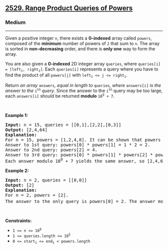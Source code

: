 <h2><a href="https://leetcode.com/problems/range-product-queries-of-powers/?envType=daily-question&envId=2025-08-11">2529. Range Product Queries of Powers</a></h2><h3>Medium</h3><hr><p>Given a positive integer <code>n</code>, there exists a <strong>0-indexed</strong> array called <code>powers</code>, composed of the <strong>minimum</strong> number of powers of <code>2</code> that sum to <code>n</code>. The array is sorted in <strong>non-decreasing</strong> order, and there is <strong>only one</strong> way to form the array.</p>

<p>You are also given a <strong>0-indexed</strong> 2D integer array <code>queries</code>, where <code>queries[i] = [left<sub>i</sub>, right<sub>i</sub>]</code>. Each <code>queries[i]</code> represents a query where you have to find the product of all <code>powers[j]</code> with <code>left<sub>i</sub> &lt;= j &lt;= right<sub>i</sub></code>.</p>

<p>Return<em> an array </em><code>answers</code><em>, equal in length to </em><code>queries</code><em>, where </em><code>answers[i]</code><em> is the answer to the </em><code>i<sup>th</sup></code><em> query</em>. Since the answer to the <code>i<sup>th</sup></code> query may be too large, each <code>answers[i]</code> should be returned <strong>modulo</strong> <code>10<sup>9</sup> + 7</code>.</p>

<p>&nbsp;</p>
<p><strong class="example">Example 1:</strong></p>

<pre>
<strong>Input:</strong> n = 15, queries = [[0,1],[2,2],[0,3]]
<strong>Output:</strong> [2,4,64]
<strong>Explanation:</strong>
For n = 15, powers = [1,2,4,8]. It can be shown that powers cannot be a smaller size.
Answer to 1st query: powers[0] * powers[1] = 1 * 2 = 2.
Answer to 2nd query: powers[2] = 4.
Answer to 3rd query: powers[0] * powers[1] * powers[2] * powers[3] = 1 * 2 * 4 * 8 = 64.
Each answer modulo 10<sup>9</sup> + 7 yields the same answer, so [2,4,64] is returned.
</pre>

<p><strong class="example">Example 2:</strong></p>

<pre>
<strong>Input:</strong> n = 2, queries = [[0,0]]
<strong>Output:</strong> [2]
<strong>Explanation:</strong>
For n = 2, powers = [2].
The answer to the only query is powers[0] = 2. The answer modulo 10<sup>9</sup> + 7 is the same, so [2] is returned.
</pre>

<p>&nbsp;</p>
<p><strong>Constraints:</strong></p>

<ul>
	<li><code>1 &lt;= n &lt;= 10<sup>9</sup></code></li>
	<li><code>1 &lt;= queries.length &lt;= 10<sup>5</sup></code></li>
	<li><code>0 &lt;= start<sub>i</sub> &lt;= end<sub>i</sub> &lt; powers.length</code></li>
</ul>
